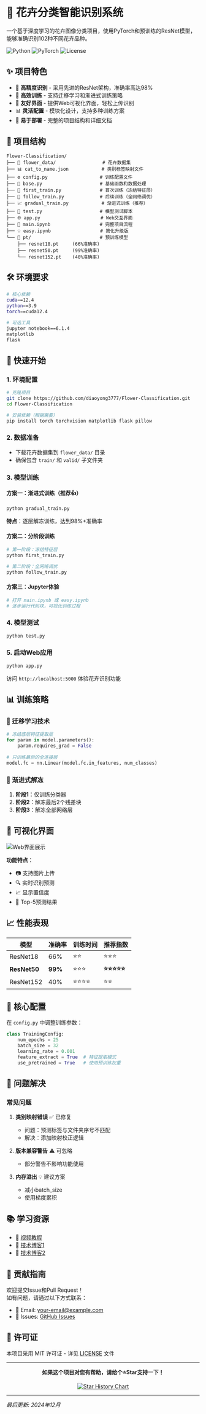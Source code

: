 # 🌸 花卉分类智能识别系统

一个基于深度学习的花卉图像分类项目，使用PyTorch和预训练的ResNet模型，能够准确识别102种不同花卉品种。

![Python](https://img.shields.io/badge/Python-3.9-blue)
![PyTorch](https://img.shields.io/badge/PyTorch-CUDA%2012.4-green)
![License](https://img.shields.io/badge/License-MIT-orange)

## ✨ 项目特色

- 🎯 **高精度识别** - 采用先进的ResNet架构，准确率高达98%
- 🚀 **高效训练** - 支持迁移学习和渐进式训练策略
- 🎨 **友好界面** - 提供Web可视化界面，轻松上传识别
- 📊 **灵活配置** - 模块化设计，支持多种训练方案
- 🔧 **易于部署** - 完整的项目结构和详细文档

## 📁 项目结构

```
Flower-Classification/
├── 🌸 flower_data/                 # 花卉数据集
├── 📊 cat_to_name.json            # 类别标签映射文件
├── ⚙️ config.py                   # 训练配置文件
├── 🔧 base.py                     # 基础函数和数据处理
├── 🚀 first_train.py              # 首次训练（冻结特征层）
├── 🔄 follow_train.py             # 后续训练（全网络调优）
├── 📈 gradual_train.py            # 渐进式训练（推荐）
├── 🧪 test.py                     # 模型测试脚本
├── 🌐 app.py                      # Web交互界面
├── 📓 main.ipynb                  # 完整项目流程
├── 💡 easy.ipynb                  # 简化升级版
└── 📁 pt/                         # 预训练模型
    ├── resnet18.pt     (66%准确率)
    ├── resnet50.pt     (99%准确率)
    └── resnet152.pt    (40%准确率)
```

## 🛠️ 环境要求

```bash
# 核心依赖
cuda==12.4
python==3.9
torch==cuda12.4

# 可选工具
jupyter notebook==6.1.4
matplotlib
flask
```

## 🚀 快速开始

### 1. 环境配置
```bash
# 克隆项目
git clone https://github.com/diaoyong3777/Flower-Classification.git
cd Flower-Classification

# 安装依赖（根据需要）
pip install torch torchvision matplotlib flask pillow
```

### 2. 数据准备
- 下载花卉数据集到 `flower_data/` 目录
- 确保包含 `train/` 和 `valid/` 子文件夹

### 3. 模型训练

#### 方案一：渐进式训练（推荐👍）
```bash
python gradual_train.py
```
**特点**：逐层解冻训练，达到98%+准确率

#### 方案二：分阶段训练
```bash
# 第一阶段：冻结特征层
python first_train.py

# 第二阶段：全网络调优  
python follow_train.py
```

#### 方案三：Jupyter体验
```python
# 打开 main.ipynb 或 easy.ipynb
# 逐步运行代码块，可视化训练过程
```

### 4. 模型测试
```bash
python test.py
```

### 5. 启动Web应用
```bash
python app.py
```
访问 `http://localhost:5000` 体验花卉识别功能

## 📊 训练策略

### 🎯 迁移学习技术
```python
# 冻结底层特征提取层
for param in model.parameters():
    param.requires_grad = False
    
# 只训练最后的全连接层
model.fc = nn.Linear(model.fc.in_features, num_classes)
```

### 🔄 渐进式解冻
1. **阶段1**：仅训练分类器
2. **阶段2**：解冻最后2个残差块
3. **阶段3**：解冻全部网络层

## 🎨 可视化界面

![Web界面展示](https://via.placeholder.com/800x400?text=花卉分类识别界面)

**功能特点**：
- 📷 支持图片上传
- 🔍 实时识别预测
- 📈 显示置信度
- 🎯 Top-5预测结果

## 📈 性能表现

| 模型 | 准确率 | 训练时间 | 推荐指数 |
|------|--------|----------|----------|
| ResNet18 | 66% | ⭐⭐ | ⭐⭐⭐ |
| **ResNet50** | **99%** | ⭐⭐⭐ | **⭐⭐⭐⭐⭐** |
| ResNet152 | 40% | ⭐⭐⭐⭐ | ⭐⭐ |

## 🔧 核心配置

在 `config.py` 中调整训练参数：

```python
class TrainingConfig:
    num_epochs = 25
    batch_size = 32
    learning_rate = 0.001
    feature_extract = True  # 特征提取模式
    use_pretrained = True   # 使用预训练权重
```

## 🐛 问题解决

### 常见问题
1. **类别映射错误** ✅ 已修复
   - 问题：预测标签与文件夹序号不匹配
   - 解决：添加映射校正逻辑

2. **版本兼容警告** ⚠️ 可忽略
   - 部分警告不影响功能使用

3. **内存溢出** 💡 建议方案
   - 减小batch_size
   - 使用梯度累积

## 📚 学习资源

- 🎥 [视频教程](https://www.bilibili.com/video/BV1xf421D7iD/)
- 📖 [技术博客1](https://2048ai.net/682fe90e606a8318e85a0171.html)
- 📖 [技术博客2](https://blog.csdn.net/qiuzitao/article/details/108644082)

## 🤝 贡献指南

欢迎提交Issue和Pull Request！  
如有问题，请通过以下方式联系：

- 📧 Email: your-email@example.com
- 💬 Issues: [GitHub Issues](https://github.com/diaoyong3777/Flower-Classification/issues)

## 📄 许可证

本项目采用 MIT 许可证 - 详见 [LICENSE](LICENSE) 文件

---

<div align="center">

**如果这个项目对您有帮助，请给个⭐Star支持一下！**

[![Star History Chart](https://api.star-history.com/svg?repos=diaoyong3777/Flower-Classification&type=Date)](https://star-history.com/#diaoyong3777/Flower-Classification&Date)

</div>


---

*最后更新: 2024年12月*
